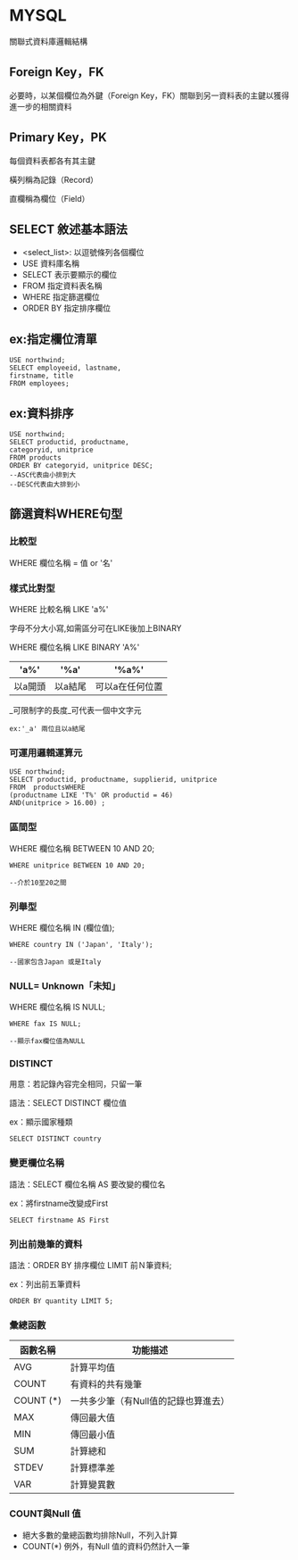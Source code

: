 # MYSQL

關聯式資料庫邏輯結構

## Foreign Key，FK
必要時，以某個欄位為外鍵（Foreign Key，FK）關聯到另一資料表的主鍵以獲得進一步的相關資料
## Primary Key，PK
每個資料表都各有其主鍵

橫列稱為記錄（Record）

直欄稱為欄位（Field）
## SELECT 敘述基本語法
* <select_list>: 以逗號條列各個欄位
* USE 資料庫名稱
* SELECT 表示要顯示的欄位
* FROM 指定資料表名稱
* WHERE 指定篩選欄位
* ORDER BY 指定排序欄位



## ex:指定欄位清單
```
USE northwind;
SELECT employeeid, lastname,
firstname, title
FROM employees;

```
## ex:資料排序
```
USE northwind;
SELECT productid, productname,
categoryid, unitprice
FROM products
ORDER BY categoryid, unitprice DESC;
--ASC代表由小排到大
--DESC代表由大排到小
```

## 篩選資料WHERE句型

### 比較型

WHERE 欄位名稱 = 值 or '名'

### 樣式比對型

WHERE 比較名稱 LIKE 'a%'

字母不分大小寫,如需區分可在LIKE後加上BINARY

WHERE 欄位名稱 LIKE BINARY 'A%'

| 'a%'     | '%a'     |  '%a%'|
| -------- | -------- | -------- |
| 以a開頭   |以a結尾    | 可以a在任何位置|    

_可限制字的長度_可代表一個中文字元   
```
ex:'_a' 兩位且以a結尾
```     
### 可運用邏輯運算元

```
USE northwind;
SELECT productid, productname, supplierid, unitprice
FROM  productsWHERE
(productname LIKE 'T%' OR productid = 46) 
AND(unitprice > 16.00) ;
```

### 區間型

WHERE 欄位名稱 BETWEEN 10 AND 20;


```
WHERE unitprice BETWEEN 10 AND 20;

--介於10至20之間
```

### 列舉型

WHERE 欄位名稱 IN (欄位值);

```
WHERE country IN ('Japan', 'Italy');

--國家包含Japan 或是Italy
```

### NULL= Unknown「未知」

WHERE 欄位名稱 IS NULL;
      
```
WHERE fax IS NULL;

--顯示fax欄位值為NULL
```      

### DISTINCT

用意：若記錄內容完全相同，只留一筆

語法：SELECT DISTINCT 欄位值

ex：顯示國家種類
```
SELECT DISTINCT country
```

### 變更欄位名稱

語法：SELECT 欄位名稱 AS 要改變的欄位名

ex：將firstname改變成First
```
SELECT firstname AS First
```

### 列出前幾筆的資料

語法：ORDER BY 排序欄位 LIMIT 前Ｎ筆資料;

ex：列出前五筆資料
```
ORDER BY quantity LIMIT 5;
```

### 彙總函數

| 函數名稱 | 功能描述|
| -------- | -------- |
| AVG | 計算平均值 |
| COUNT | 有資料的共有幾筆 |
| COUNT (*) | 一共多少筆（有Null值的記錄也算進去） |
| MAX | 傳回最大值 |
| MIN | 傳回最小值 |
| SUM | 計算總和 |
| STDEV | 計算標準差 |
| VAR | 計算變異數|

### COUNT與Null 值
* 絕大多數的彙總函數均排除Null，不列入計算
* COUNT(*) 例外，有Null 值的資料仍然計入一筆




